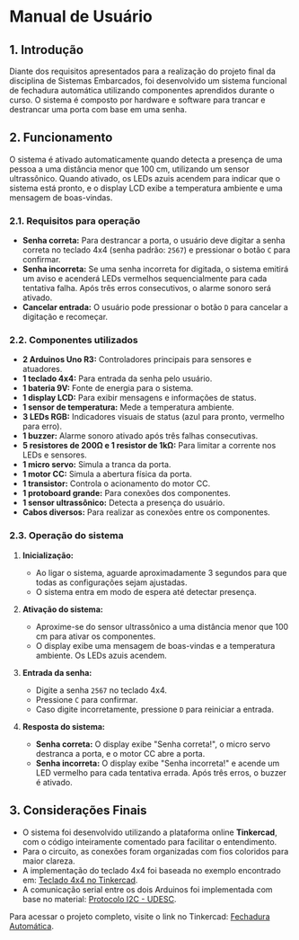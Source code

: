 # Manual de Usuário

## 1. Introdução

Diante dos requisitos apresentados para a realização do projeto final da disciplina de Sistemas Embarcados, foi desenvolvido um sistema funcional de fechadura automática utilizando componentes aprendidos durante o curso. O sistema é composto por hardware e software para trancar e destrancar uma porta com base em uma senha.

## 2. Funcionamento

O sistema é ativado automaticamente quando detecta a presença de uma pessoa a uma distância menor que 100 cm, utilizando um sensor ultrassônico. Quando ativado, os LEDs azuis acendem para indicar que o sistema está pronto, e o display LCD exibe a temperatura ambiente e uma mensagem de boas-vindas.

### 2.1. Requisitos para operação

- **Senha correta:** Para destrancar a porta, o usuário deve digitar a senha correta no teclado 4x4 (senha padrão: `2567`) e pressionar o botão `C` para confirmar.
- **Senha incorreta:** Se uma senha incorreta for digitada, o sistema emitirá um aviso e acenderá LEDs vermelhos sequencialmente para cada tentativa falha. Após três erros consecutivos, o alarme sonoro será ativado.
- **Cancelar entrada:** O usuário pode pressionar o botão `D` para cancelar a digitação e recomeçar.

### 2.2. Componentes utilizados

- **2 Arduinos Uno R3:** Controladores principais para sensores e atuadores.
- **1 teclado 4x4:** Para entrada da senha pelo usuário.
- **1 bateria 9V:** Fonte de energia para o sistema.
- **1 display LCD:** Para exibir mensagens e informações de status.
- **1 sensor de temperatura:** Mede a temperatura ambiente.
- **3 LEDs RGB:** Indicadores visuais de status (azul para pronto, vermelho para erro).
- **1 buzzer:** Alarme sonoro ativado após três falhas consecutivas.
- **5 resistores de 200Ω e 1 resistor de 1kΩ:** Para limitar a corrente nos LEDs e sensores.
- **1 micro servo:** Simula a tranca da porta.
- **1 motor CC:** Simula a abertura física da porta.
- **1 transistor:** Controla o acionamento do motor CC.
- **1 protoboard grande:** Para conexões dos componentes.
- **1 sensor ultrassônico:** Detecta a presença do usuário.
- **Cabos diversos:** Para realizar as conexões entre os componentes.

### 2.3. Operação do sistema

1. **Inicialização:**
   - Ao ligar o sistema, aguarde aproximadamente 3 segundos para que todas as configurações sejam ajustadas.
   - O sistema entra em modo de espera até detectar presença.

2. **Ativação do sistema:**
   - Aproxime-se do sensor ultrassônico a uma distância menor que 100 cm para ativar os componentes.
   - O display exibe uma mensagem de boas-vindas e a temperatura ambiente. Os LEDs azuis acendem.

3. **Entrada da senha:**
   - Digite a senha `2567` no teclado 4x4.
   - Pressione `C` para confirmar.
   - Caso digite incorretamente, pressione `D` para reiniciar a entrada.

4. **Resposta do sistema:**
   - **Senha correta:** O display exibe "Senha correta!", o micro servo destranca a porta, e o motor CC abre a porta.
   - **Senha incorreta:** O display exibe "Senha incorreta!" e acende um LED vermelho para cada tentativa errada. Após três erros, o buzzer é ativado.

## 3. Considerações Finais

- O sistema foi desenvolvido utilizando a plataforma online **Tinkercad**, com o código inteiramente comentado para facilitar o entendimento.
- Para o circuito, as conexões foram organizadas com fios coloridos para maior clareza.
- A implementação do teclado 4x4 foi baseada no exemplo encontrado em: [Teclado 4x4 no Tinkercad](https://www.tinkercad.com/things/iGxovc3JQVe-keypad-4x4-arduino).
- A comunicação serial entre os dois Arduinos foi implementada com base no material: [Protocolo I2C - UDESC](https://www.udesc.br/arquivos/cct/documentos/_Hands_On____Arduino_UNO___Arduino_Mega___Protocolo_I2C___i9___N_cleo_Estudantil_de_Inova__o_Tecnol_gica_15244942814491_1944.pdf).

Para acessar o projeto completo, visite o link no Tinkercad: [Fechadura Automática](https://www.tinkercad.com/things/9pD70zoJXGh-projeto-final-sebi-fechadura-automatica/editel?sharecode=GcYOzYtr4Cu_uegFV6Hz6SHH51iFGnT9zcrj3Pb7gPc).
